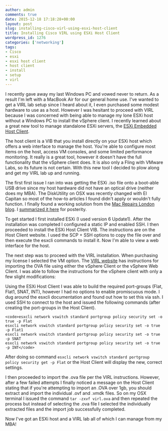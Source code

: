```yaml
---
author: admin
comments: true
date: 2015-12-18 17:18:28+00:00
layout: post
slug: installing-cisco-virl-using-esxi-host-client
title: Installing Cisco VIRL using ESXi Host Client
wordpress_id: 1276
categories: ['networking']
tags:
- Cisco
- esxi
- esxi host client
- host client
- install
- setup
- virl
---
```


I recently gave away my last Windows PC and vowed never to return. As a result I'm left with a MacBook Air for our general home use. I've wanted to get a VIRL lab setup since I heard about it, I even purchased some modest hardware to use as a host. However I was hesitant to proceed with VIRL because I was concerned with being able to manage my lone ESXi host without a Windows PC to install the vSphere client. I recently learned about a great new tool to manage standalone ESXi servers, the [ESXi Embedded Host Client](https://labs.vmware.com/flings/esxi-embedded-host-client).

The host client is a VIB that you install directly on your ESXi host which offers a web interface to manage the host. You're able to configure most items on the host, access VM consoles, and some limited performance monitoring. It really is a great tool, however it doesn't have the full functionality that the vSphere client does. It is also only a Fling with VMware Labs, so its future is not certain. With this new tool I decided to plow along and get my VIRL lab up and running.

The first first issue I ran into was getting the ESXi .iso file onto a boot-able USB drive since my host hardware did not have an optical drive (neither does my MBA). The DiskUtility on OSX was recently changed with El Capitan so most of the how-to articles I found didn't apply or wouldn't fully function. I finally found a working solution from the [Mac Repairs London blog](http://blog.macrepairsouthlondon.com/hardware/networking/create-esxi-usb-installer-mac-os-x/). I [summarized it here](http://robertjuric.com/tech/esxi-bootable-usb-from-mac-osx/) for posterity.

To get started I first installed ESXi (I used version 6 Update1). After the installation was completed I configured a static IP and enabled SSH. I then proceeded to install the ESXi Host Client VIB. The instructions are on the Host Client website. I used the SCP + SSH options to copy the file over and then execute the esxcli commands to install it. Now I'm able to view a web interface for the host.

The next step was to proceed with the VIRL installation. When purchasing my license I selected the VM option. The [VIRL website](http://virl-dev-innovate.cisco.com/) has instructions for importing the OVA file using either the vSphere Client or the vSphere Web Client. I was able to follow the instructions for the vSphere client with only a few slight modifications:

Using the ESXi Host Client I was able to build the required port-groups (Flat, Flat1, SNAT, INT), however I had no options to enable promiscuous mode. I dug around the esxcli documentation and found out how to set this via ssh. I used SSH to connect to the host and issued the following commands (after creating the port-groups in the Host Client).

    
    <code>esxcli network vswitch standard portgroup policy security set -o true -p Flat
    esxcli network vswitch standard portgroup policy security set -o true -p Flat1
    esxcli network vswitch standard portgroup policy security set -o true -p SNAT
    esxcli network vswitch standard portgroup policy security set -o true -p INT</code>


After doing so command `esxcli network vswitch standard portgroup policy security get -p Flat` or the Host Client will display the new, correct settings. 

I then proceeded to import the .ova file per the VIRL instructions. However, after a few failed attempts I finally noticed a message on the Host Client stating that if you're attempting to import an .OVA over 1gb, you should extract and import the individual .ovf and .vmdk files. So on my OSX terminal I issued the command `tar -zxvf virl.ova` and then repeated the process but instead of selecting the .ova file I selected the individually extracted files and the import job successfully completed.

Now I've got an ESXi host and a VIRL lab all of which I can manage from my MBA!

